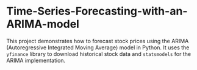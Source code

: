 # Time-Series-Forecasting-with-an-ARIMA-model
This project demonstrates how to forecast stock prices using the ARIMA (Autoregressive Integrated Moving Average) model in Python. It uses the `yfinance` library to download historical stock data and `statsmodels` for the ARIMA implementation.

